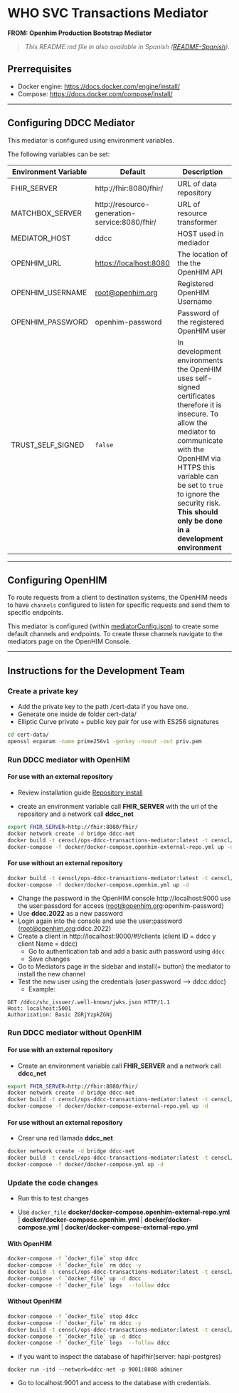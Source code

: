 # WHO SVC Transactions Mediator
**FROM: Openhim Production Bootstrap Mediator**

>_This README.md file in also available in Spanish ([README-Spanish](README-translated/README-Spanish.md))._

## Prerrequisites

* Docker engine: https://docs.docker.com/engine/install/ 
* Compose: https://docs.docker.com/compose/install/ 

---

## Configuring DDCC Mediator

This mediator is configured using environment variables.

The following variables can be set:

| Environment Variable | Default | Description |
| --- | --- | --- |
| FHIR_SERVER | http://fhir:8080/fhir/ | URL of data repository |
| MATCHBOX_SERVER | http://resource-generation-service:8080/fhir/ | URL of resource transformer |
| MEDIATOR_HOST | ddcc | HOST used in mediador|
| OPENHIM_URL | <https://localhost:8080> | The location of the the OpenHIM API |
| OPENHIM_USERNAME | root@openhim.org | Registered OpenHIM Username |
| OPENHIM_PASSWORD | openhim-password | Password of the registered OpenHIM user |
| TRUST_SELF_SIGNED | `false` | In development environments the OpenHIM uses self-signed certificates therefore it is insecure. To allow the mediator to communicate with the OpenHIM via HTTPS this variable can be set to `true` to ignore the security risk. **This should only be done in a development environment** |

---

## Configuring OpenHIM

To route requests from a client to destination systems, the OpenHIM needs to have `channels` configured to listen for specific requests and send them to specific endpoints.

This mediator is configured (within [mediatorConfig.json](mediatorConfig.json)) to create some default channels and endpoints. To create these channels navigate to the mediators page on the OpenHIM Console.

---

## Instructions for the Development Team

### Create a private key

* Add the private key to the path /cert-data if you have one.
* Generate one inside de folder cert-data/
* Elliptic Curve private + public key pair for use with ES256 signatures

```bash
cd cert-data/
openssl ecparam -name prime256v1 -genkey -noout -out priv.pem
```

### Run DDCC mediator with OpenHIM

#### For use with an external repository

* Review installation guide [Repository install](https://cens.atlassian.net/wiki/spaces/OD/pages/2011365377/Instalaci+n+Servidor+HL7+FHIR+OPS+DDCC+Repositorio)

* create an environment variable call **FHIR_SERVER** with the url of the repository and a network call **ddcc_net**

```bash
export FHIR_SERVER=http://fhir:8080/fhir/
docker network create -d bridge ddcc-net
docker build -t censcl/ops-ddcc-transactions-mediator:latest -t censcl/ops-ddcc-transactions-mediator:v1.0 -f Dockerfile.openhim .
docker-compose -f docker/docker-compose.openhim-external-repo.yml up -d
```
#### For use without an external repository 

```bash
docker build -t censcl/ops-ddcc-transactions-mediator:latest -t censcl/ops-ddcc-transactions-mediator:v1.0 -f Dockerfile.openhim .
docker-compose -f docker/docker-compose.openhim.yml up -d
```


* Change the password in the OpenHIM console http://localhost:9000 use the user:passdord for access (root@openhim.org:openhim-password)
* Use **ddcc.2022** as a new password
* Login again into the console and use the user:password (root@openhim.org:ddcc.2022)
* Create a client in http://localhost:9000/#!/clients (client ID = ddcc y client Name = ddcc)
    * Go to authentication tab and add a basic auth password using `ddcc`
    * Save changes
* Go to Mediators page in the sidebar and install(+ button) the mediator to install the new channel
* Test the new user using the credentials (user:password --> ddcc:ddcc)
    * Example:
```
GET /ddcc/shc_issuer/.well-known/jwks.json HTTP/1.1
Host: localhost:5001
Authorization: Basic ZGRjYzpkZGNj
```

### Run DDCC mediator without OpenHIM

#### For use with an external repository

* Create an environment variable call **FHIR_SERVER** and a network call **ddcc_net**

```bash
export FHIR_SERVER=http://fhir:8080/fhir/
docker network create -d bridge ddcc-net
docker build -t censcl/ops-ddcc-transactions-mediator:latest -t censcl/ops-ddcc-transactions-mediator:v1.0 .
docker-compose -f docker/docker-compose-external-repo.yml up -d
```

#### For use without an external repository 

* Crear una red llamada **ddcc_net**

```bash
docker network create -d bridge ddcc-net
docker build -t censcl/ops-ddcc-transactions-mediator:latest -t censcl/ops-ddcc-transactions-mediator:v1.0 .
docker-compose -f docker/docker-compose.yml up -d
```


### Update the code changes

* Run this to test changes

* Use `docker_file` **docker/docker-compose.openhim-external-repo.yml** | **docker/docker-compose.openhim.yml** | **docker/docker-compose.yml** | **docker/docker-compose-external-repo.yml**

#### With OpenHIM

```bash
docker-compose -f `docker_file` stop ddcc
docker-compose -f `docker_file` rm ddcc -y
docker build -t censcl/ops-ddcc-transactions-mediator:latest -t censcl/ops-ddcc-transactions-mediator:v1.0 -f Dockerfile.openhim .
docker-compose -f `docker_file` up -d ddcc
docker-compose -f `docker_file` logs  --follow ddcc
```

#### Without OpenHIM

```bash
docker-compose -f `docker_file` stop ddcc
docker-compose -f `docker_file` rm ddcc -y
docker build -t censcl/ops-ddcc-transactions-mediator:latest -t censcl/ops-ddcc-transactions-mediator:v1.0 .
docker-compose -f `docker_file` up -d ddcc
docker-compose -f `docker_file` logs  --follow ddcc
```

* if you want to inspect the database of hapifhir(server: hapi-postgres)

```
docker run -itd --network=ddcc-net -p 9001:8080 adminer
```
* Go to localhost:9001 and access to the database with credentials.
